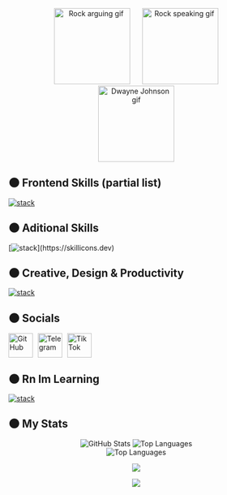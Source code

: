  <!-- Centered images of The Rock gifs -->

<p align="center">
  <img src="https://media.tenor.com/7NYN21Z4ABwAAAAM/rock-arguing.gif" alt="Rock arguing gif" width="150" height="150" style="margin: 0 10px;" />
  <img src="https://media.tenor.com/5kAXHha0xCQAAAAM/rocky-rock.gif" alt="Rock speaking gif" width="150" height="150" style="margin: 0 10px;" />
  <img src="https://media.tenor.com/1V9b8Eg0nHUAAAAM/dwayne-johnson-the-rock.gif" alt="Dwayne Johnson gif" width="150" height="150" style="margin: 0 10px;" />
</p>

 
<!-- Frontend Skills Section -->
## 🌑 Frontend Skills (partial list)
<!-- Icons for HTML5, CSS3, Sass -->

[![stack](https://skillicons.dev/icons?i=html,css,scss)](https://skillicons.dev)



<!-- Additional Skills Section -->
## 🌑 Aditional Skills

<!-- Icons for Photoshop, Figma, Illustrator, Linux -->

[![stack](https://skillicons.dev/icons?i=linux,git,arch,)](https://skillicons.dev)

## 🌑 Creative, Design & Productivity

<!-- Icons for Photoshop, Figma, Illustrator, Linux -->

[![stack](https://skillicons.dev/icons?i=figma,vscode,illustrator,obsidian,notion)](https://skillicons.dev)





<!-- Social Links -->
## 🌑 Socials

<p align="left" style="display: flex; gap: 10px; align-items: center;">
  <!-- GitHub -->
  <a href="https://www.github.com/CodingNORVIN" target="_blank" rel="noreferrer" style="text-decoration: none !important;">
    <picture>
      <source media="(prefers-color-scheme: dark)" srcset="https://raw.githubusercontent.com/danielcranney/readme-generator/main/public/icons/socials/github-dark.svg" />
      <source media="(prefers-color-scheme: light)" srcset="https://raw.githubusercontent.com/danielcranney/readme-generator/main/public/icons/socials/github.svg" />
      <img src="https://raw.githubusercontent.com/danielcranney/readme-generator/main/public/icons/socials/github.svg" width="48" height="48" alt="GitHub" />
    </picture>
  </a>

  <!-- Telegram -->
  <a href="https://t.me/nor1vinn" target="_blank" rel="noreferrer" style="text-decoration: none !important;">
    <img
      src="https://github.com/user-attachments/assets/d8bccf85-7904-4a47-a310-6feafea92b00"
      width="48"
      height="48"
      alt="Telegram"
    />
  </a>

  <!-- TikTok -->
  <a href="##########" target="_blank" rel="noreferrer" style="text-decoration: none !important;">
    <img
      src="https://github.com/user-attachments/assets/89e8adbc-cfb3-45d2-8a08-6d6ea574129b"
      width="48"
      height="48"
      alt="TikTok"
    />
  </a>
</p>




<!-- What Im Learning Section -->
## 🌑 Rn Im Learning

<!-- Icons for what im learning rn -->

[![stack](https://skillicons.dev/icons?i=java)](https://skillicons.dev)


<!-- GitHub Stats -->
## 🌑 My Stats

<div align="center">
  <img src="https://github-readme-stats.vercel.app/api?username=CodingNORVIN&show_icons=true&count_private=true&theme=monokai&hide_border=true&bg_color=00000000" alt="GitHub Stats">
  <img src="https://github-readme-stats.vercel.app/api/top-langs/?username=CodingNORVIN&layout=compact&langs_count=10&include_all_commits=true&hide_border=true&theme=monokai&bg_color=00000000" alt="Top Languages"><br>
  <img src="https://github-readme-streak-stats.herokuapp.com/?user=CodingNORVIN&hide_border=true&theme=monokai&background=FFFFFF00" alt="Top Languages"><br>

</div>

<!-- Follower Count -->
<p align="center">
  <a href="https://www.github.com/CodingNORVIN" target="_blank" rel="noreferrer">
    <img src="https://img.shields.io/github/followers/CodingNORVIN?logo=github&style=for-the-badge&color=fc9867&labelColor=272822" />
  </a>
</p>


<!-- Profile Views -->
<p align="center">
  <img src="https://komarev.com/ghpvc/?username=CodingNORVIN&style=for-the-badge&color=fc9867&label=Profile%20Views&labelColor=272822" />
</p>

